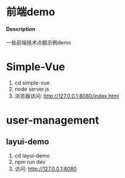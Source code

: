 # 前端demo

#### Description
一些前端技术点额示例demo

# Simple-Vue

1.  cd simple-vue
2.  node server.js
3.  浏览器访问: http://127.0.0.1:8080/index.html

# user-management

## layui-demo
1.  cd layui-demo
2.  npm run dev
3.  访问: http://127.0.0.1:8080

